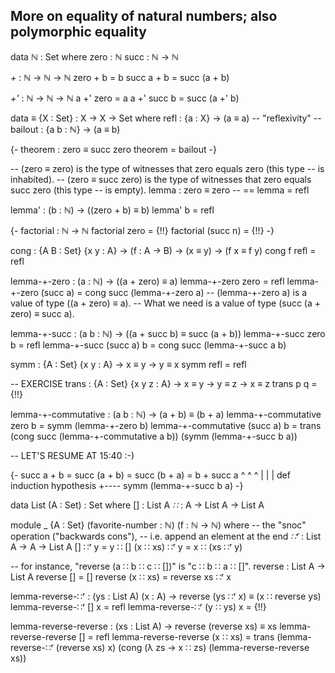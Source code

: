 ## More on equality of natural numbers; also polymorphic equality
data ℕ : Set where
  zero : ℕ
  succ : ℕ → ℕ

_+_ : ℕ → ℕ → ℕ
zero   + b = b
succ a + b = succ (a + b)

_+'_ : ℕ → ℕ → ℕ
a +' zero   = a
a +' succ b = succ (a +' b)


data _≡_ {X : Set} : X → X → Set where
  refl : {a : X} → (a ≡ a)   -- "reflexivity"
  -- bailout : {a b : ℕ} → (a ≡ b)

{-
theorem : zero ≡ succ zero
theorem = bailout
-}

-- (zero ≡ zero) is the type of witnesses that zero equals zero (this type
-- is inhabited).
-- (zero ≡ succ zero) is the type of witnesses that zero equals succ zero (this type
-- is empty).
lemma : zero ≡ zero    -- \==
lemma = refl

lemma' : (b : ℕ) → ((zero + b) ≡ b)
lemma' b = refl

{-
factorial : ℕ → ℕ
factorial zero = {!!}
factorial (succ n) = {!!}
-}

cong : {A B : Set} {x y : A} → (f : A → B) → (x ≡ y) → (f x ≡ f y)
cong f refl = refl

lemma-+-zero : (a : ℕ) → ((a + zero) ≡ a)
lemma-+-zero zero     = refl
lemma-+-zero (succ a) = cong succ (lemma-+-zero a)
-- (lemma-+-zero a) is a value of type ((a + zero) ≡ a).
-- What we need is a value of type (succ (a + zero) ≡ succ a).

lemma-+-succ : (a b : ℕ) → ((a + succ b) ≡ succ (a + b))
lemma-+-succ zero     b = refl
lemma-+-succ (succ a) b = cong succ (lemma-+-succ a b)

symm : {A : Set} {x y : A} → x ≡ y → y ≡ x
symm refl = refl

-- EXERCISE
trans : {A : Set} {x y z : A} → x ≡ y → y ≡ z → x ≡ z
trans p q = {!!}

lemma-+-commutative : (a b : ℕ) → (a + b) ≡ (b + a)
lemma-+-commutative zero     b = symm (lemma-+-zero b)
lemma-+-commutative (succ a) b =
  trans (cong succ (lemma-+-commutative a b)) (symm (lemma-+-succ b a))

-- LET'S RESUME AT 15:40 :-)

{-
  succ a + b = succ (a + b) = succ (b + a) = b + succ a
             ^              ^              ^
             |              |              |
            def    induction hypothesis    +---- symm (lemma-+-succ b a)
-}



data List (A : Set) : Set where
  []  : List A
  _∷_ : A → List A → List A

module _ {A : Set} (favorite-number : ℕ) (f : ℕ → ℕ) where
  -- the "snoc" operation ("backwards cons"),
  -- i.e. append an element at the end
  _∷ʳ_ : List A → A → List A
  []       ∷ʳ y = y ∷ []
  (x ∷ xs) ∷ʳ y = x ∷ (xs ∷ʳ y)

  -- for instance, "reverse (a ∷ b ∷ c ∷ [])" is "c ∷ b ∷ a ∷ []".
  reverse : List A → List A
  reverse []       = []
  reverse (x ∷ xs) = reverse xs ∷ʳ x

  lemma-reverse-∷ʳ : (ys : List A) (x : A) → reverse (ys ∷ʳ x) ≡ (x ∷ reverse ys)
  lemma-reverse-∷ʳ []       x = refl
  lemma-reverse-∷ʳ (y ∷ ys) x = {!!}

  lemma-reverse-reverse : (xs : List A) → reverse (reverse xs) ≡ xs
  lemma-reverse-reverse []       = refl
  lemma-reverse-reverse (x ∷ xs) =
    trans (lemma-reverse-∷ʳ (reverse xs) x)
          (cong (λ zs → x ∷ zs) (lemma-reverse-reverse xs))


